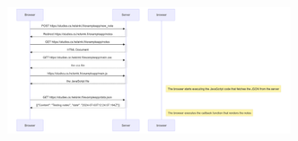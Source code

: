 ![Sequence diagram](https://github.com/shivambankar/Open/blob/main/Part-0/Untitled%20diagram-2024-07-03-132108.png)
